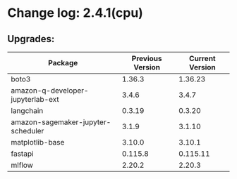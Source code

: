 # Change log: 2.4.1(cpu)

## Upgrades: 

Package | Previous Version | Current Version
---|---|---
boto3|1.36.3|1.36.23
amazon-q-developer-jupyterlab-ext|3.4.6|3.4.7
langchain|0.3.19|0.3.20
amazon-sagemaker-jupyter-scheduler|3.1.9|3.1.10
matplotlib-base|3.10.0|3.10.1
fastapi|0.115.8|0.115.11
mlflow|2.20.2|2.20.3
